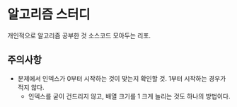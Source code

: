 # 알고리즘 스터디

개인적으로 알고리즘 공부한 것 소스코드 모아두는 리포.

## 주의사항

- 문제에서 인덱스가 0부터 시작하는 것이 맞는지 확인할 것. 1부터 시작하는 경우가 적지 않다.
  - 인덱스를 굳이 건드리지 않고, 배열 크기를 1 크게 늘리는 것도 하나의 방법이다.